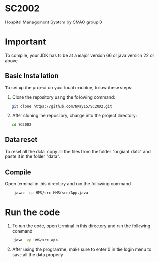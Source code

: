 # SC2002

Hospital Management System by SMAC group 3

# Important
To compile, your JDK has to be at a major version 66 or java version 22 or above

## Basic Installation

To set up the project on your local machine, follow these steps:

1. Clone the repository using the following command:
```bash
   git clone https://github.com/NKay15/SC2002.git
```
2. After cloning the repository, change into the project directory:
```bash
   cd SC2002
```

## Data reset

To reset all the data, copy all the files from the folder "origianl_data" and paste it in the folder "data".

## Compile

Open terminal in this directory and run the following command
```bash
    javac -cp HMS/src HMS/src/App.java
```

# Run the code
1. To run the code, open terminal in this directory and run the following command
```bash
    java -cp HMS/src App
```
2. After using the programme, make sure to enter 0 in the login menu to save all the data properly
